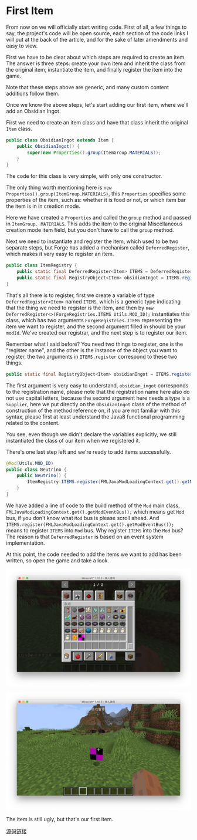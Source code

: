 # First Item

From now on we will officially start writing code. First of all, a few things to say, the project's code will be open source, each section of the code links I will put at the back of the article, and for the sake of later amendments and easy to view.

First we have to be clear about which steps are required to create an item. The answer is three steps: create your own item and inherit the class from the original item, instantiate the item, and finally register the item into the game.

Note that these steps above are generic, and many custom content additions follow them.

Once we know the above steps, let's start adding our first item, where we'll add an Obsidian Ingot.

First we need to create an item class and have that class inherit the original `Item` class.

```java
public class ObsidianIngot extends Item {
    public ObsidianIngot() {
        super(new Properties().group(ItemGroup.MATERIALS));
    }
}
```

The code for this class is very simple, with only one constructor.

The only thing worth mentioning here is `new Properties().group(ItemGroup.MATERIALS)`, this `Properties` specifies some properties of the item, such as: whether it is food or not, or which item bar the item is in in creation mode.

Here we have created a `Properties` and called the `group` method and passed in `ItemGroup. MATERIALS`. This adds the item to the original Miscellaneous creation mode item field, but you don't have to call the `group` method.

Next we need to instantiate and register the item, which used to be two separate steps, but Forge has added a mechanism called `DeferredRegister`, which makes it very easy to register an item.

```java
public class ItemRegistry {
    public static final DeferredRegister<Item> ITEMS = DeferredRegister.create(ForgeRegistries.ITEMS, Utils.MOD_ID);
    public static final RegistryObject<Item> obsidianIngot = ITEMS.register("obsidian_ingot", ObsidianIngot::new);
}

```

That's all there is to register, first we create a variable of type `DeferredRegister<Item>` named `ITEMS`, which is a generic type indicating that the thing we need to register is the item, and then by `new DeferredRegister<>(ForgeRegistries.ITEMS Utils.MOD_ID);` instantiates this class, which has two arguments `ForgeRegistries.ITEMS` representing the item we want to register, and the second argument filled in should be your `modId`. We've created our registrar, and the next step is to register our item.

Remember what I said before? You need two things to register, one is the "register name", and the other is the instance of the object you want to register, the two arguments in `ITEMS.register` correspond to these two things.

```java
public static final RegistryObject<Item> obsidianIngot = ITEMS.register("obsidian_ingot", ObsidianIngot::new);
```

The first argument is very easy to understand, `obsidian_ingot` corresponds to the registration name, please note that the registration name here also do not use capital letters, because the second argument here needs a type is a `Supplier`, here we put directly on the `ObsidianIngot` class of the method of construction of the method reference on, if you are not familiar with this syntax, please first at least understand the Java8 functional programming related to the content.

You see, even though we didn't declare the variables explicitly, we still instantiated the class of our item when we registered it.

There's one last step left and we're ready to add items successfully.

```java
@Mod(Utils.MOD_ID)
public class Neutrino {
    public Neutrino() {
        ItemRegistry.ITEMS.register(FMLJavaModLoadingContext.get().getModEventBus());
    }
}
```

We have added a line of code to the build method of the `Mod` main class, `FMLJavaModLoadingContext.get().getModEventBus();` which means get `Mod` bus, if you don't know what `Mod` bus is please scroll ahead. And `ITEMS.register(FMLJavaModLoadingContext.get().getModEventBus());` means to register `ITEMS` into `Mod` bus. Why register `ITEMS` into the `Mod` bus? The reason is that `DeferredRegister` is based on an event system implementation.

At this point, the code needed to add the items we want to add has been written, so open the game and take a look.

![image-20200928175346817](first-item.assets/image-20200928175346817.png)

![image-20200928175414243](first-item.assets/image-20200928175414243.png)

The item is still ugly, but that's our first item.

[源码链接](https://github.com/FledgeXu/BosonSourceCode/tree/master/src/main/java/com/tutorial/boson/first_item)